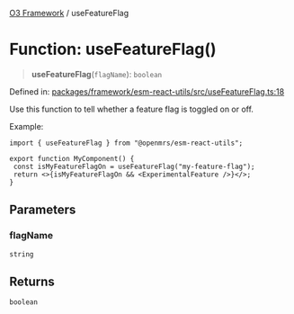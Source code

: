 [O3 Framework](../API.md) / useFeatureFlag

# Function: useFeatureFlag()

> **useFeatureFlag**(`flagName`): `boolean`

Defined in: [packages/framework/esm-react-utils/src/useFeatureFlag.ts:18](https://github.com/its-kios09/openmrs-esm-core/blob/main/packages/framework/esm-react-utils/src/useFeatureFlag.ts#L18)

Use this function to tell whether a feature flag is toggled on or off.

Example:

```tsx
import { useFeatureFlag } from "@openmrs/esm-react-utils";

export function MyComponent() {
 const isMyFeatureFlagOn = useFeatureFlag("my-feature-flag");
 return <>{isMyFeatureFlagOn && <ExperimentalFeature />}</>;
}
```

## Parameters

### flagName

`string`

## Returns

`boolean`
